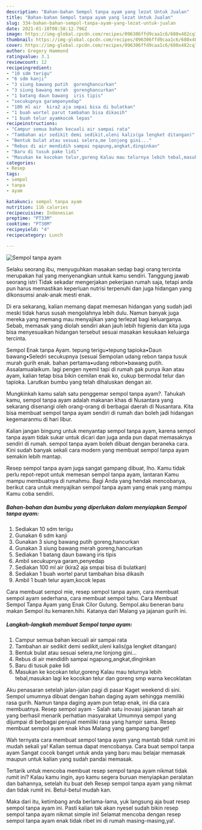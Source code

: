 ```yaml
---
description: "Bahan-bahan Sempol tanpa ayam yang lezat Untuk Jualan"
title: "Bahan-bahan Sempol tanpa ayam yang lezat Untuk Jualan"
slug: 334-bahan-bahan-sempol-tanpa-ayam-yang-lezat-untuk-jualan
date: 2021-01-10T08:58:12.796Z
image: https://img-global.cpcdn.com/recipes/096306ffd9caa1c6/680x482cq70/sempol-tanpa-ayam-foto-resep-utama.jpg
thumbnail: https://img-global.cpcdn.com/recipes/096306ffd9caa1c6/680x482cq70/sempol-tanpa-ayam-foto-resep-utama.jpg
cover: https://img-global.cpcdn.com/recipes/096306ffd9caa1c6/680x482cq70/sempol-tanpa-ayam-foto-resep-utama.jpg
author: Gregory Hammond
ratingvalue: 3.1
reviewcount: 12
recipeingredient:
- "10 sdm terigu"
- "6 sdm kanji"
- "3 siung bawang putih  gorenghancurkan"
- "3 siung bawang merah  gorenghancurkan"
- "1 batang daun bawang  iris tipis"
- "secukupnya garampenyedap"
- "100 ml air  kira2 aja smpai bisa di bulatkan"
- "1 buah wortel parut tambahan bisa dikasih"
- "1 buah telur ayamkocok lepas"
recipeinstructions:
- "Campur semua bahan kecuali air sampai rata"
- "Tambahan air sedikit demi sedikit,uleni kalis(ga lengket ditangan)"
- "Bentuk bulat atau sesuai selera,me lonjong gini..."
- "Rebus di air mendidih sampai ngapung,angkat,dinginkan"
- "Baru di tusuk pake lidi"
- "Masukan ke kocokan telur,goreng Kalau mau telurnya lebih tebal,masukan lagi ke kocokan telur dan goreng smp warna kecoklatan"
categories:
- Resep
tags:
- sempol
- tanpa
- ayam

katakunci: sempol tanpa ayam 
nutrition: 116 calories
recipecuisine: Indonesian
preptime: "PT33M"
cooktime: "PT30M"
recipeyield: "4"
recipecategory: Lunch

---
```



![Sempol tanpa ayam](https://img-global.cpcdn.com/recipes/096306ffd9caa1c6/680x482cq70/sempol-tanpa-ayam-foto-resep-utama.jpg)

Selaku seorang ibu, menyuguhkan masakan sedap bagi orang tercinta merupakan hal yang menyenangkan untuk kamu sendiri. Tanggung jawab seorang istri Tidak sekadar mengerjakan pekerjaan rumah saja, tetapi anda pun harus memastikan keperluan nutrisi terpenuhi dan juga hidangan yang dikonsumsi anak-anak mesti enak.

Di era  sekarang, kalian memang dapat memesan hidangan yang sudah jadi meski tidak harus susah mengolahnya lebih dulu. Namun banyak juga mereka yang memang mau menyajikan yang terlezat bagi keluarganya. Sebab, memasak yang diolah sendiri akan jauh lebih higienis dan kita juga bisa menyesuaikan hidangan tersebut sesuai masakan kesukaan keluarga tercinta. 

Sempol Enak tanpa Ayam. tepung terigu•tepung tapioka•Daun bawang•Seledri secukupnya (sesuai Sempolan udang rebon tanpa tusuk murah gurih enak. bahan pertama•udang rebon•bawang putih. Assalamualaikum. lagi pengen nyemil tapi di rumah gak punya ikan atau ayam, kalian tetap bisa bikin cemilan enak ko, cukup bermodal telur dan tapioka. Larutkan bumbu yang telah dihaluskan dengan air.

Mungkinkah kamu salah satu penggemar sempol tanpa ayam?. Tahukah kamu, sempol tanpa ayam adalah makanan khas di Nusantara yang sekarang disenangi oleh orang-orang di berbagai daerah di Nusantara. Kita bisa membuat sempol tanpa ayam sendiri di rumah dan boleh jadi hidangan kegemaranmu di hari libur.

Kalian jangan bingung untuk menyantap sempol tanpa ayam, karena sempol tanpa ayam tidak sukar untuk dicari dan juga anda pun dapat memasaknya sendiri di rumah. sempol tanpa ayam boleh dibuat dengan beraneka cara. Kini sudah banyak sekali cara modern yang membuat sempol tanpa ayam semakin lebih mantap.

Resep sempol tanpa ayam juga sangat gampang dibuat, lho. Kamu tidak perlu repot-repot untuk memesan sempol tanpa ayam, lantaran Kamu mampu membuatnya di rumahmu. Bagi Anda yang hendak mencobanya, berikut cara untuk menyajikan sempol tanpa ayam yang enak yang mampu Kamu coba sendiri.

<!--inarticleads1-->

##### Bahan-bahan dan bumbu yang diperlukan dalam menyiapkan Sempol tanpa ayam:

1. Sediakan 10 sdm terigu
1. Gunakan 6 sdm kanji
1. Gunakan 3 siung bawang putih  goreng,hancurkan
1. Gunakan 3 siung bawang merah  goreng,hancurkan
1. Sediakan 1 batang daun bawang  iris tipis
1. Ambil secukupnya garam,penyedap
1. Sediakan 100 ml air  (kira2 aja smpai bisa di bulatkan)
1. Sediakan 1 buah wortel parut tambahan bisa dikasih
1. Ambil 1 buah telur ayam,kocok lepas


Cara membuat sempol mie, resep sempol tanpa ayam, cara membuat sempol ayam sederhana, cara membuat sempol tahu. Cara Membuat Sempol Tanpa Ayam yang Enak Cilor Gulung. Sempol.aku beneran baru makan Sempol itu kemaren.hihi. Katanya dari Malang ya jajanan gurih ini. 

<!--inarticleads2-->

##### Langkah-langkah membuat Sempol tanpa ayam:

1. Campur semua bahan kecuali air sampai rata
1. Tambahan air sedikit demi sedikit,uleni kalis(ga lengket ditangan)
1. Bentuk bulat atau sesuai selera,me lonjong gini...
1. Rebus di air mendidih sampai ngapung,angkat,dinginkan
1. Baru di tusuk pake lidi
1. Masukan ke kocokan telur,goreng Kalau mau telurnya lebih tebal,masukan lagi ke kocokan telur dan goreng smp warna kecoklatan


Aku penasaran setelah jalan-jalan pagi di pasar Kaget weekend di sini. Sempol umumnya dibuat dengan bahan daging ayam sehingga memiliki rasa gurih. Namun tanpa daging ayam pun tetap enak, ini dia cara membuatnya. Resep sempol ayam - Salah satu inovasi jajanan tanah air yang berhasil menarik perhatian masyarakat Umumnya sempol yang dijumpai di berbagai penjual memiliki rasa yang hampir sama. Resep membuat sempol ayam enak khas Malang yang gampang banget! 

Wah ternyata cara membuat sempol tanpa ayam yang mantab tidak rumit ini mudah sekali ya! Kalian semua dapat mencobanya. Cara buat sempol tanpa ayam Sangat cocok banget untuk anda yang baru mau belajar memasak maupun untuk kalian yang sudah pandai memasak.

Tertarik untuk mencoba membuat resep sempol tanpa ayam nikmat tidak rumit ini? Kalau kamu ingin, ayo kamu segera buruan menyiapkan peralatan dan bahannya, setelah itu buat deh Resep sempol tanpa ayam yang nikmat dan tidak rumit ini. Betul-betul mudah kan. 

Maka dari itu, ketimbang anda berlama-lama, yuk langsung aja buat resep sempol tanpa ayam ini. Pasti kalian tak akan nyesel sudah bikin resep sempol tanpa ayam nikmat simple ini! Selamat mencoba dengan resep sempol tanpa ayam enak tidak ribet ini di rumah masing-masing,ya!.

